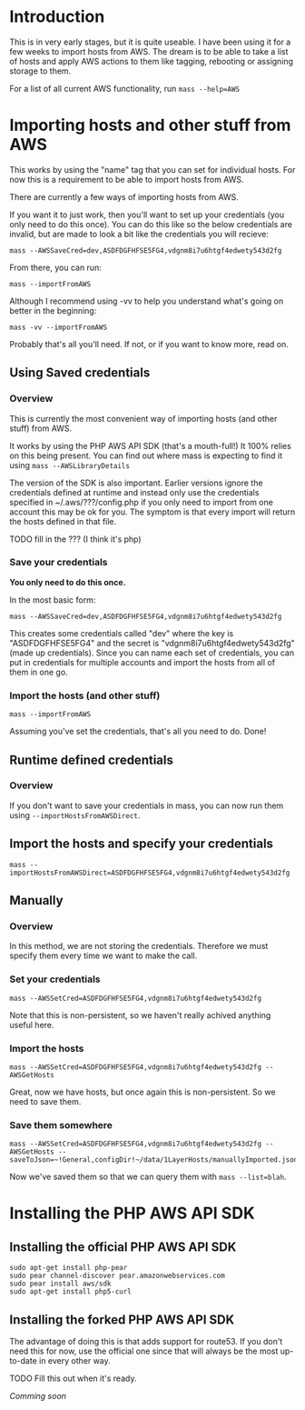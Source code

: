 # Introduction

This is in very early stages, but it is quite useable. I have been using it for a few weeks to import hosts from AWS. The dream is to be able to take a list of hosts and apply AWS actions to them like tagging, rebooting or assigning storage to them.

For a list of all current AWS functionality, run `mass --help=AWS`

# Importing hosts and other stuff from AWS

This works by using the "name" tag that you can set for individual hosts. For now this is a requirement to be able to import hosts from AWS.

There are currently a few ways of importing hosts from AWS.

If you want it to just work, then you'll want to set up your credentials (you only need to do this once). You can do this like so the below credentials are invalid, but are made to look a bit like the credentials you will recieve:

    mass --AWSSaveCred=dev,ASDFDGFHFSE5FG4,vdgnm8i7u6htgf4edwety543d2fg

From there, you can run:

    mass --importFromAWS

Although I recommend using -vv to help you understand what's going on better in the beginning:

    mass -vv --importFromAWS

Probably that's all you'll need. If not, or if you want to know more, read on.

## Using Saved credentials

### Overview

This is currently the most convenient way of importing hosts (and other stuff) from AWS.

It works by using the PHP AWS API SDK (that's a mouth-full!) It 100% relies on this being present. You can find out where mass is expecting to find it using `mass --AWSLibraryDetails`

The version of the SDK is also important. Earlier versions ignore the credentials defined at runtime and instead only use the credentials specified in ~/.aws/???/config.php if you only need to import from one account this may be ok for you. The symptom is that every import will return the hosts defined in that file.

TODO fill in the ??? (I think it's php)

### Save your credentials

**You only need to do this once.**

In the most basic form:

    mass --AWSSaveCred=dev,ASDFDGFHFSE5FG4,vdgnm8i7u6htgf4edwety543d2fg

This creates some credentials called "dev" where the key is "ASDFDGFHFSE5FG4" and the secret is "vdgnm8i7u6htgf4edwety543d2fg" (made up credentials). Since you can name each set of credentials, you can put in credentials for multiple accounts and import the hosts from all of them in one go.

### Import the hosts (and other stuff)

    mass --importFromAWS

Assuming you've set the credentials, that's all you need to do. Done!

## Runtime defined credentials

### Overview

If you don't want to save your credentials in mass, you can now run them using `--importHostsFromAWSDirect`.

## Import the hosts and specify your credentials

    mass --importHostsFromAWSDirect=ASDFDGFHFSE5FG4,vdgnm8i7u6htgf4edwety543d2fg

## Manually

### Overview

In this method, we are not storing the credentials. Therefore we must specify them every time we want to make the call.

### Set your credentials

    mass --AWSSetCred=ASDFDGFHFSE5FG4,vdgnm8i7u6htgf4edwety543d2fg

Note that this is non-persistent, so we haven't really achived anything useful here.

### Import the hosts

    mass --AWSSetCred=ASDFDGFHFSE5FG4,vdgnm8i7u6htgf4edwety543d2fg --AWSGetHosts

Great, now we have hosts, but once again this is non-persistent. So we need to save them.

### Save them somewhere

    mass --AWSSetCred=ASDFDGFHFSE5FG4,vdgnm8i7u6htgf4edwety543d2fg --AWSGetHosts --saveToJson=~!General,configDir!~/data/1LayerHosts/manuallyImported.json

Now we've saved them so that we can query them with `mass --list=blah`.

# Installing the PHP AWS API SDK

## Installing the official PHP AWS API SDK

    sudo apt-get install php-pear
    sudo pear channel-discover pear.amazonwebservices.com
    sudo pear install aws/sdk
    sudo apt-get install php5-curl

## Installing the forked PHP AWS API SDK

The advantage of doing this is that adds support for route53. If you don't need this for now, use the official one since that will always be the most up-to-date in every other way.

TODO Fill this out when it's ready.

_Comming soon_